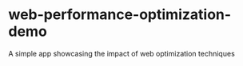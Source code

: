 # web-performance-optimization-demo
A simple app showcasing the impact of web optimization techniques
